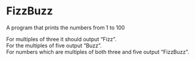 # FizzBuzz

A program that prints the numbers from 1 to 100

  For multiples of three it should output “Fizz”.  
  For the multiples of five output “Buzz”.  
  For numbers which are multiples of both three and five output “FizzBuzz”.
